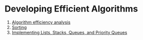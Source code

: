 # Developing Efficient Algorithms
1. [Algorithm efficiency analysis](./Efficiency.md)
2. [Sorting](./Sorting.md)
3. [Implementing Lists, Stacks, Queues, and Priority Queues](./Implementing.md)